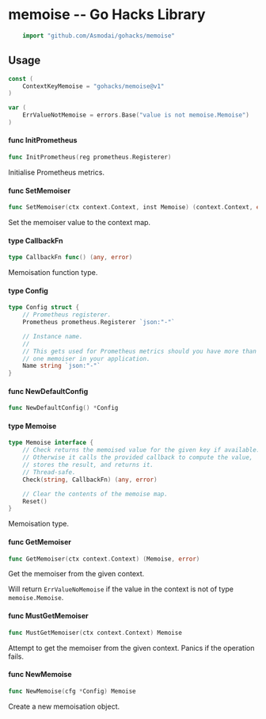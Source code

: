 <!-- -*- Mode: gfm; auto-fill: t; fill-column: 78; -*- -->

# memoise -- Go Hacks Library

```go
    import "github.com/Asmodai/gohacks/memoise"
```

## Usage

```go
const (
	ContextKeyMemoise = "gohacks/memoise@v1"
)
```

```go
var (
	ErrValueNotMemoise = errors.Base("value is not memoise.Memoise")
)
```

#### func  InitPrometheus

```go
func InitPrometheus(reg prometheus.Registerer)
```
Initialise Prometheus metrics.

#### func  SetMemoiser

```go
func SetMemoiser(ctx context.Context, inst Memoise) (context.Context, error)
```
Set the memoiser value to the context map.

#### type CallbackFn

```go
type CallbackFn func() (any, error)
```

Memoisation function type.

#### type Config

```go
type Config struct {
	// Prometheus registerer.
	Prometheus prometheus.Registerer `json:"-"`

	// Instance name.
	//
	// This gets used for Prometheus metrics should you have more than
	// one memoiser in your application.
	Name string `json:"-"`
}
```


#### func  NewDefaultConfig

```go
func NewDefaultConfig() *Config
```

#### type Memoise

```go
type Memoise interface {
	// Check returns the memoised value for the given key if available.
	// Otherwise it calls the provided callback to compute the value,
	// stores the result, and returns it.
	// Thread-safe.
	Check(string, CallbackFn) (any, error)

	// Clear the contents of the memoise map.
	Reset()
}
```

Memoisation type.

#### func  GetMemoiser

```go
func GetMemoiser(ctx context.Context) (Memoise, error)
```
Get the memoiser from the given context.

Will return `ErrValueNoMemoise` if the value in the context is not of type
`memoise.Memoise`.

#### func  MustGetMemoiser

```go
func MustGetMemoiser(ctx context.Context) Memoise
```
Attempt to get the memoiser from the given context. Panics if the operation
fails.

#### func  NewMemoise

```go
func NewMemoise(cfg *Config) Memoise
```
Create a new memoisation object.
